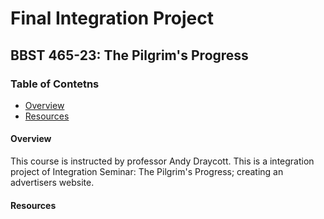 # Final Integration Project

## BBST 465-23: The Pilgrim's Progress

### Table of Contetns

- [Overview](####Overview)
- [Resources](####Resources)

#### Overview

This course is instructed by professor Andy Draycott.
This is a integration project of Integration Seminar: The Pilgrim's Progress; creating an advertisers website.

#### Resources
